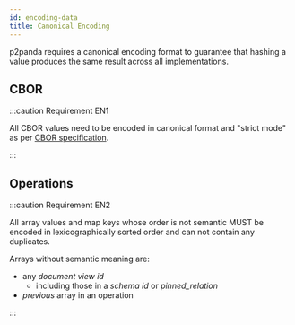```yaml
---
id: encoding-data
title: Canonical Encoding
---
```


p2panda requires a canonical encoding format to guarantee that hashing a value produces the same result across all implementations.

## CBOR

:::caution Requirement EN1

All CBOR values need to be encoded in canonical format and "strict mode" as per [CBOR specification](https://datatracker.ietf.org/doc/html/rfc7049#section-3.9).

:::

## Operations

:::caution Requirement EN2

All array values and map keys whose order is not semantic MUST be encoded in lexicographically sorted order and can not contain any duplicates.

Arrays without semantic meaning are:

- any _document view id_
  - including those in a _schema id_ or _pinned_relation_
- _previous_ array in an operation

:::
